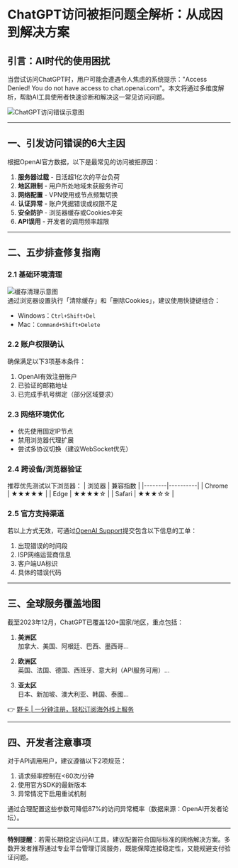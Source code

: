 # ChatGPT访问被拒问题全解析：从成因到解决方案

## 引言：AI时代的使用困扰
当尝试访问ChatGPT时，用户可能会遭遇令人焦虑的系统提示："Access Denied! You do not have access to chat.openai.com"。本文将通过多维度解析，帮助AI工具使用者快速诊断和解决这一常见访问问题。

![ChatGPT访问错误示意图](https://bbtdd.com/wp-content/uploads/img/04298097.webp)

---

## 一、引发访问错误的6大主因
根据OpenAI官方数据，以下是最常见的访问被拒原因：
1. **服务器过载** - 日活超1亿次的平台负荷
2. **地区限制** - 用户所处地域未获服务许可
3. **网络配置** - VPN使用或节点频繁切换
4. **认证异常** - 账户凭据错误或权限不足 
5. **安全防护** - 浏览器缓存或Cookies冲突
6. **API误用** - 开发者的调用频率超限

---

## 二、五步排查修复指南

### 2.1 基础环境清理
![缓存清理示意图](https://bbtdd.com/wp-content/uploads/img/1088755062.webp)  
通过浏览器设置执行「清除缓存」和「删除Cookies」，建议使用快捷键组合：
- Windows：`Ctrl+Shift+Del`
- Mac：`Command+Shift+Delete`

### 2.2 账户权限确认
确保满足以下3项基本条件：
1. OpenAI有效注册账户
2. 已验证的邮箱地址
3. 已完成手机号绑定（部分区域要求）

### 2.3 网络环境优化
- 优先使用固定IP节点
- 禁用浏览器代理扩展
- 尝试多协议切换（建议WebSocket优先）

### 2.4 跨设备/浏览器验证
推荐优先测试以下浏览器：
| 浏览器 | 兼容指数 |
|--------|----------|
| Chrome | ★★★★★    |
| Edge   | ★★★★☆    |
| Safari | ★★★☆☆    |

### 2.5 官方支持渠道
若以上方式无效，可通过[OpenAI Support](https://support.openai.com/)提交包含以下信息的工单：

1. 出现错误的时间段
2. ISP网络运营商信息
3. 客户端UA标识
4. 具体的错误代码


---

## 三、全球服务覆盖地图
截至2023年12月，ChatGPT已覆盖120+国家/地区，重点包括：

1. **美洲区**  
加拿大、美国、阿根廷、巴西、墨西哥...

2. **欧洲区**  
英国、法国、德国、西班牙、意大利（API服务可用）...

3. **亚太区**  
日本、新加坡、澳大利亚、韩国、泰國...

👉 [野卡 | 一分钟注册，轻松订阅海外线上服务](https://bbtdd.com/yeka)

---

## 四、开发者注意事项
对于API调用用户，建议遵循以下2项规范：
1. 请求频率控制在<60次/分钟
2. 使用官方SDK的最新版本
3. 异常情况下启用重试机制

通过合理配置这些参数可降低87%的访问异常概率（数据来源：OpenAI开发者论坛）。

---

**特别提醒**：若需长期稳定访问AI工具，建议配置符合国际标准的网络解决方案。多数开发者推荐通过专业平台管理订阅服务，既能保障连接稳定性，又能规避支付验证问题。